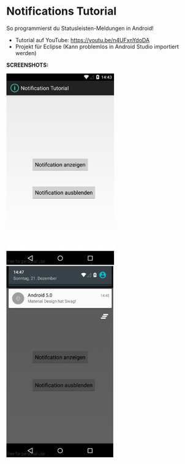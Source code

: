 # Notifications Tutorial
So programmierst du Statusleisten-Meldungen in Android!

- Tutorial auf YouTube: https://youtu.be/n4UFxnYdoDA
- Projekt für Eclipse (Kann problemlos in Android Studio importiert werden)

<b>SCREENSHOTS:</b>

<img src="https://github.com/derAndroidPro/NotificationTutorial_KK/blob/master/screenshot1.PNG" height="500px"/>
<img src="https://github.com/derAndroidPro/NotificationTutorial_KK/blob/master/screenshot2.PNG" height="500px"/>

